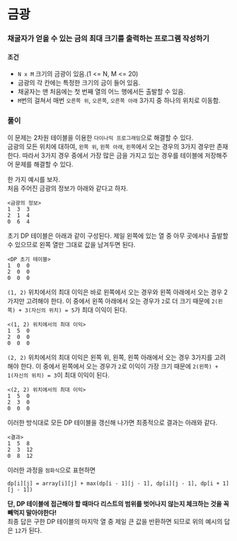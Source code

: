 # 금광
### 채굴자가 얻을 수 있는 금의 최대 크기를 출력하는 프로그램 작성하기
#### 조건
- ```N x M``` 크기의 금광이 있음.(1 <= N, M <= 20)
- 금광의 각 칸에는 특정한 크기의 금이 들어 있음.
- 채굴자는 맨 처음에는 첫 번째 열의 어느 행에서든 출발할 수 있음.
- ```M```번의 걸쳐서 매번 ```오른쪽 위```, ```오른쪽```, ```오른쪽 아래``` 3가지 중 하나의 위치로 이동함.
### 풀이  
이 문제는 2차원 테이블을 이용한 ```다이나믹 프로그래밍```으로 해결할 수 있다.  
금광의 모든 위치에 대하여, ```왼쪽 위```, ```왼쪽 아래```, ```왼쪽```에서 오는 경우의 3가지 경우만 존재한다. 따라서 3가지 경우 중에서 가장 많은 금을 가지고 있는 경우를 테이블에 저장해주어 문제를 해결할 수 있다.  

한 가지 예시를 보자.  
처음 주어진 금광의 정보가 아래와 같다고 하자.
```
<금광의 정보>
1  3  3
2  1  4
0  6  4
```
초기 DP 테이블은 아래과 같이 구성된다. 제일 왼쪽에 있는 열 중 아무 곳에서나 출발할 수 있으므로 왼쪽 열만 그대로 값을 남겨두면 된다.
```
<DP 초기 테이블>
1  0  0
2  0  0
0  0  0
```
```(1, 2)``` 위치에서의 최대 이익은 바로 왼쪽에서 오는 경우와 왼쪽 아래에서 오는 경우 2가지만 고려해야 한다. 이 중에서 왼쪽 아래에서 오는 경우가 ```2```로 더 크기 때문에 ```2(왼쪽) + 3(자신의 위치) = 5```가 최대 이익이 된다.
```
<(1, 2) 위치에서의 최대 이익>
1  5  0
2  0  0
0  0  0
```
```(2, 2)``` 위치에서의 최대 이익은 왼쪽 위, 왼쪽, 왼쪽 아래에서 오는 경우 3가지를 고려해야 한다. 이 중에서 왼쪽에서 오는 경우가 ```2```로 이익이 가장 크기 때문에 ```2(왼쪽) + 1(자신의 위치) = 3```이 최대 이익이 된다.  
```
<(2, 2) 위치에서의 최대 이익>
1  5  0
2  3  0
0  0  0
```
이러한 방식대로 모든 DP 테이블을 갱신해 나가면 최종적으로 결과는 아래와 같다.
```
<결과>
1  5  8
2  3  12
0  8  12
```
이러한 과정을 ```점화식```으로 표현하면
```
dp[i][j] = array[i][j] + max(dp[i - 1][j - 1], dp[i][j - 1], dp[i + 1][j - 1])
```
**단, DP 테이블에 접근해야 할 때마다 리스트의 범위를 벗어나지 않는지 체크하는 것을 꼭 빼먹지 말아야한다!**  
최종 답은 구한 DP 테이블의 마지막 열 중 제일 큰 값을 반환하면 되므로 위의 예시의 답은 ```12```가 된다.